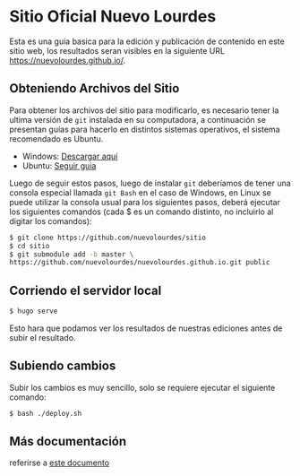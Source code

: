 # Sitio Oficial Nuevo Lourdes

Esta es una guia basica para la edición y publicación de contenido en este sitio web, los resultados seran visibles en la siguiente URL https://nuevolourdes.github.io/.

## Obteniendo Archivos del Sitio

Para obtener los archivos del sitio para modificarlo, es necesario tener la ultima versión de `git` instalada en su computadora, a continuación se presentan guías para hacerlo en distintos sistemas operativos, el sistema recomendado es Ubuntu.

* Windows: [Descargar aquí](https://git-scm.com/download/win)
* Ubuntu: [Seguir guia](https://git-scm.com/book/es/v1/Empezando-Instalando-Git#Instalando-en-Linux)

Luego de seguir estos pasos, luego de instalar `git` deberíamos de tener una consola especial llamada `git Bash` en el caso de Windows, en Linux se puede utilizar la consola usual para los siguientes pasos, deberá ejecutar los siguientes comandos (cada $ es un comando distinto, no incluirlo al digitar los comandos):


``` bash
$ git clone https://github.com/nuevolourdes/sitio
$ cd sitio
$ git submodule add -b master \
https://github.com/nuevolourdes/nuevolourdes.github.io.git public
```

## Corriendo el servidor local

``` bash
$ hugo serve
```

Esto hara que podamos ver los resultados de nuestras ediciones antes de subir el resultado.


## Subiendo cambios

Subir los cambios es muy sencillo, solo se requiere ejecutar el siguiente comando:

``` bash
$ bash ./deploy.sh
```

## Más documentación

referirse a [este documento](./doc/reporte.pdf)
